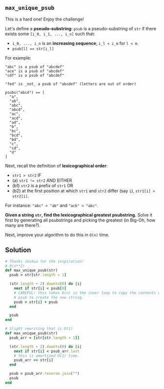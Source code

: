 ## `max_unique_psub`

This is a hard one! Enjoy the challenge!

Let's define a **pseudo-substring**: `psub` is a pseudo-substring of
`str` if there exists some `[i_0, i_1, ..., i_n]` such that:

* `i_0, ..., i_n` is an **increasing sequence**; `i_l < i_m` for `l < m`.
* `psub[l] == str[i_l]`

For example:

```
"abc" is a psub of "abcdef"
"ace" is a psub of "abcdef"
"cdf" is a psub of "abcdef"

"fed" is _not_ a psub of "abcdef" (letters are out of order)

psubs("abcd") == [
  "a",
  "ab",
  "abc",
  "abcd",
  "ac",
  "acd",
  "ad",
  "b",
  "bc",
  "bcd",
  "bd",
  "c",
  "cd",
  "d"
]
```

Next, recall the definition of **lexicographical order**:

* `str1 > str2` IF
* (a) `str1 != str2` AND EITHER
* (b1) `str2` is a prefix of `str1` OR
* (b2) at the first position at which `str1` and `str2` differ (say
  `i`), `str1[i] > str2[i]`.

For instance: `"abc" > "ab"` and `"acb" > "abc"`.

**Given a string `str`, find the lexicographical greatest
psubstring.** Solve it first by generating all psubstrings and picking
the greatest (in Big-Oh, how many are there?).

Next, improve your algorithm to do this in `O(n)` time.

## Solution

```ruby
# Thanks Joshua for the inspiration!
# O(n**2)
def max_unique_psub(str)
  psub = str[str.length - 1]

  (str.length - 2).downto(0) do |i|
    next if str[i] < psub[0]
    # CAREFUL: this takes O(n) in the inner loop to copy the contents of
    # psub to create the new string.
    psub = str[i] + psub
  end

  psub
end
```

```ruby
# Slight rewriting that is O(1)
def max_unique_psub(str)
  psub_arr = [str[str.length - 1]]

  (str.length - 2).downto(0) do |i|
    next if str[i] < psub_arr.last
    # this is amortized O(1) time.
    psub_arr << str[i]
  end

  psub = psub_arr.reverse.join("")
  psub
end
```
